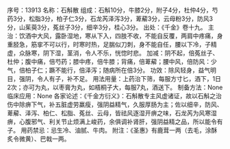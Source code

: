 序号：13913
名称：石斛散
组成：石斛10分，牛膝2分，附子4分，杜仲4分，芍药3分，松脂3分，柏子仁3分，石龙芮泽泻3分，萆薢3分，云母粉3分，防风3分，山茱萸3分，菟丝子3分，细辛3分，桂心3分。
出处：《千金》卷十九。
主治：饮酒中大风，露卧湿地，寒从下入，四肢不收，不能自反覆，两肩中疼痛，身重胫急，筋挛不可以行，时寒时热，足腨似刀刺，身不能自任，腰以下冷，子精虚，众脉寒，阴下湿，茎消，令人不乐，恍惚时悲。
加减：阴不起，倍菟丝子、杜仲；腹中痛，倍芍药；膝中疼，倍牛膝；背痛，倍萆薢；腰中风，倍防风：少气，倍柏子仁；蹶不能行，倍泽泻；随病所在倍3分。
功效：除风轻身，益气明目，强阴，令人有子，补不足。
用法用量：上药治下筛，每服方寸匕，酒下，1日2次；亦可为丸，以枣膏为丸，如梧桐子大，每服7丸，酒送下。
制备方法：None
临床应用：None
各家论述：《千金方衍义》：石斛散专主风虚诸证，故以石斛之治伤中除痹下气，补五脏虚劳羸瘦，强阴益精气，久服厚肠为主；佐以细辛，防风、萆薢、泽泻、柏仁、松脂、菟丝、云母，皆祛风逐湿开痹之味，石龙芮为风寒湿痹，心腹邪气、利关节止烦满上峻药，余俱调补肾肝，强阴益精之品，所以能令有子。
用药禁忌：忌生冷、油腻、牛肉。
附注：《圣惠》有鹿茸一两（去毛，涂酥炙令微黄）、巴戟一两。
